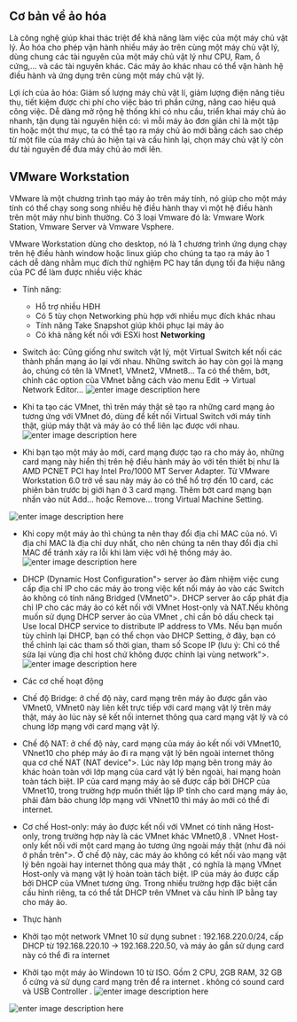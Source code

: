 ﻿## Cơ bản về ảo hóa

Là công nghệ giúp khai thác triệt để khả năng làm việc của một máy chủ vật lý. Ảo hóa cho phép vận hành nhiều máy ảo trên cùng một máy chủ vật lý, dùng chung các tài nguyên của một máy chủ vật lý như CPU, Ram, ổ cứng,… và các tài nguyên khác. Các máy ảo khác nhau có thể vận hành hệ điều hành và ứng dụng trên cùng một máy chủ vật lý.

Lợi ích của ảo hóa: Giảm số lượng máy chủ vật lí, giảm lượng điện năng tiêu thụ, tiết kiệm được chi phí cho việc bảo trì phần cứng, nâng cao hiệu quả công việc. Dễ dàng mở rộng hệ thống khi có nhu cầu, triển khai máy chủ ảo nhanh, tận dụng tài nguyên hiện có: vì mỗi máy ảo đơn giản chỉ là một tập tin hoặc một thư mục, ta có thể tạo ra máy chủ ảo mới bằng cách sao chép từ một file của máy chủ ảo hiện tại và cấu hình lại, chọn máy chủ vật lý còn dư tài nguyên để đưa máy chủ ảo mới lên.

## VMware Workstation

VMware là một chương trình tạo máy ảo trên máy tính, nó giúp cho một máy tính có thể chạy song song nhiều hệ điều hành thay vì một hệ điều hành trên một máy như bình thường. Có 3 loại Vmware đó là: Vmware Work Station, Vmware Server và Vmware Vsphere.

VMware Workstation dùng cho desktop, nó là 1 chương trình ứng dụng chạy trên hệ điều hành window hoặc linux giúp cho chúng ta tạo ra máy ảo 1 cách dễ dàng nhằm mục đích thử nghiệm PC hay tần dụng tối đa hiệu năng của PC để làm được nhiều việc khác

-   Tính năng:
    
    -   Hỗ trợ nhiều HĐH
    -   Có 5 tùy chọn Networking phù hợp với nhiều mục đích khác nhau
    -   Tính năng Take Snapshot giúp khôi phục lại máy ảo
    -   Có khả năng kết nối với ESXi host  **Networking**
-   Switch ảo: Cũng giống như switch vật lý, một Virtual Switch kết nối các thành phần mạng ảo lại với nhau. Những switch ảo hay còn gọi là mạng ảo, chúng có tên là VMnet1, VMnet2, VMnet8… Ta có thể thêm, bớt, chỉnh các option của VMnet bằng cách vào menu Edit -> Virtual Network Editor…
![enter image description here](https://lh3.googleusercontent.com/2WrpdhQ_xVlzzUFnW9u7lBuanctluERlXqeB0Ne8WaqreHTpVcW6Ws142DKRHy3MAnzf1fh19xGQ)


- Khi ta tạo các VMnet, thì trên máy thật sẽ tạo ra những card mạng ảo tương ứng với VMnet đó, dùng để kết nối Virtual Switch với máy tính thật, giúp máy thật và máy ảo có thể liên lạc được với nhau.
![enter image description here](https://lh3.googleusercontent.com/n3KfmIHHJCmsnMsZJi78oD9x_msPei4_ACCL-S0J6pmd4oxmKAV1aJkTM2GRiHwgbV4UUcgRoYnD)


- Khi bạn tạo một máy ảo mới, card mạng được tạo ra cho máy ảo, những card mạng này hiển thị trên hệ điều hành máy ảo với tên thiết bị như là AMD PCNET PCI hay Intel Pro/1000 MT Server Adapter. Từ VMware Workstation 6.0 trở về sau này máy ảo có thể hổ trợ đến 10 card, các phiên bản trước bị giới hạn ở 3 card mạng. Thêm bớt card mạng bạn nhấn vào nút Add… hoặc Remove… trong Virtual Machine Setting.

![enter image description here](https://lh3.googleusercontent.com/DRRm_OvqGUrNJ_eJx4ywTM276RnE-_glk7o5N0Z4TP5OS3NLNpuUmocW_rqukHNgdy3eKhCm-yxf)
- Khi copy một máy ảo thì chúng ta nên thay đổi địa chỉ MAC của nó. Vì địa chỉ MAC là địa chỉ duy nhất, cho nên chúng ta nên thay đổi địa chỉ MAC để tránh xảy ra lỗi khi làm việc với hệ thống máy ảo.
![enter image description here](https://lh3.googleusercontent.com/QliYI7BXBgBry-Oh3iBSpXErt1fJiz0hKlLSKReeh2hrp3F32G96TLrZselDSDBCgtniPTAlI4Jr)

- DHCP (Dynamic Host Configuration"> server ảo đảm nhiệm việc cung cấp địa chỉ IP cho các máy ảo trong việc kết nối máy ảo vào các Switch ảo không có tính năng Bridged (VMnet0">. DHCP server ảo cấp phát địa chỉ IP cho các máy ảo có kết nối với VMnet Host-only và NAT.Nếu không muốn sử dụng DHCP server ảo của VMnet , chỉ cần bỏ dấu check tại Use local DHCP service to distribute IP address to VMs. Nếu bạn muốn tùy chỉnh lại DHCP, bạn có thể chọn vào DHCP Setting, ở đây, bạn có thể chỉnh lại các tham số thời gian, tham số Scope IP (lưu ý: Chỉ có thể sửa lại vùng địa chỉ host chứ không được chỉnh lại vùng network">.
![enter image description here](https://lh3.googleusercontent.com/Lth3NxuRClIKyy7w_Ds-GHW6VPhP9DwOq53ZhFGOcJJahDBkI2Fnq-gaO1LKeb-iT7O-n3mLE2jy)
- Các cơ chế hoạt động

-   Chế độ Bridge: ở chế độ này, card mạng trên máy ảo được gắn vào VMnet0, VMnet0 này liên kết trực tiếp với card mạng vật lý trên máy thật, máy ảo lúc này sẽ kết nối internet thông qua card mạng vật lý và có chung lớp mạng với card mạng vật lý.
-   Chế độ NAT: ở chế độ này, card mạng của máy ảo kết nối với VMnet10, VNnet10 cho phép máy ảo đi ra mạng vật lý bên ngoài internet thông qua cơ chế NAT (NAT device">. Lúc này lớp mạng bên trong máy ảo khác hoàn toàn với lớp mạng của card vật lý bên ngoài, hai mạng hoàn toàn tách biệt. IP của card mạng máy ảo sẽ được cấp bởi DHCP của VMnet10, trong trường hợp muốn thiết lập IP tĩnh cho card mạng máy ảo, phải đảm bảo chung lớp mạng với VNnet10 thì máy ảo mới có thể đi internet.
-   Cơ chế Host-only: máy ảo được kết nối với VMnet có tính năng Host-only, trong trường hợp này là các VMnet khác VMnet0,8 . VNnet Host-only kết nối với một card mạng ảo tương ứng ngoài máy thật (như đã nói ở phần trên">. Ở chế độ này, các máy ảo không có kết nối vào mạng vật lý bên ngoài hay internet thông qua máy thật , có nghĩa là mạng VMnet Host-only và mạng vật lý hoàn toàn tách biệt. IP của máy ảo được cấp bởi DHCP của VMnet tương ứng. Trong nhiều trường hợp đặc biệt cần cấu hình riêng, ta có thể tắt DHCP trên VMnet và cấu hình IP bằng tay cho máy ảo.

- Thực hành

- Khởi tạo một network VMnet 10 sử dụng subnet : 192.168.220.0/24, cấp DHCP từ 192.168.220.10 -> 192.168.220.50, và máy ảo gắn sử dụng card này có thể đi ra internet

- Khởi tạo một máy ảo Windown 10 từ ISO. Gồm  2 CPU, 2GB RAM, 32 GB ổ cứng  và sử dụng card mạng trên để ra internet . không có sound card và USB Controller .
![enter image description here](https://lh3.googleusercontent.com/pHxzJU0i8tG1CiqKvOQ3Pqhg-Z3cVAG-MV31WEz7NHAG80QC-icXOaItQZXUKqN_X3DszVdDrTiQ)

![enter image description here](https://lh3.googleusercontent.com/7_UQtLOa8pEQfTvDcB28d1wq7k_HiWCAtdc_g6icwLcJVtevt59TH3YR7xd0fflTuGmwuTDczsYT)
<!--stackedit_data:
eyJoaXN0b3J5IjpbODM1NTU5NjkwXX0=
-->